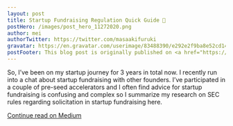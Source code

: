 ```yaml
---
layout: post
title: Startup Fundraising Regulation Quick Guide 👀
postHero: /images/post_hero_11272020.png
author: mei
authorTwitter: https://twitter.com/masaakifuruki
gravatar: https://en.gravatar.com/userimage/83488390/e292e2f9ba8e52cd14aae2c80e1a4f30.png?size=200
postFooter: This blog post is originally published on <a href="https://meiokubo.medium.com/startup-fundraising-regulation-quick-guide-4a3ebfdc974e">Medium</a>
---
```


So, I’ve been on my startup journey for 3 years in total now. I recently run into a chat about startup fundraising with other founders.
I’ve participated in a couple of pre-seed accelerators and I often find advice for startup fundraising is confusing and complex so I summarize my research on SEC rules regarding solicitation in startup fundraising here.

[Continue read on Medium](https://meiokubo.medium.com/startup-fundraising-regulation-quick-guide-4a3ebfdc974e)
